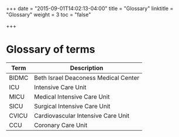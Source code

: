 +++
date = "2015-09-01T14:02:13-04:00"
title = "Glossary"
linktitle = "Glossary"
weight = 3
toc = "false"

+++

# Glossary of terms

Term | Description
---- | -----
BIDMC | Beth Israel Deaconess Medical Center
ICU | Intensive Care Unit
MICU | Medical Intensive Care Unit
SICU | Surgical Intensive Care Unit
CVICU | Cardiovascular Intensive Care Unit
CCU | Coronary Care Unit